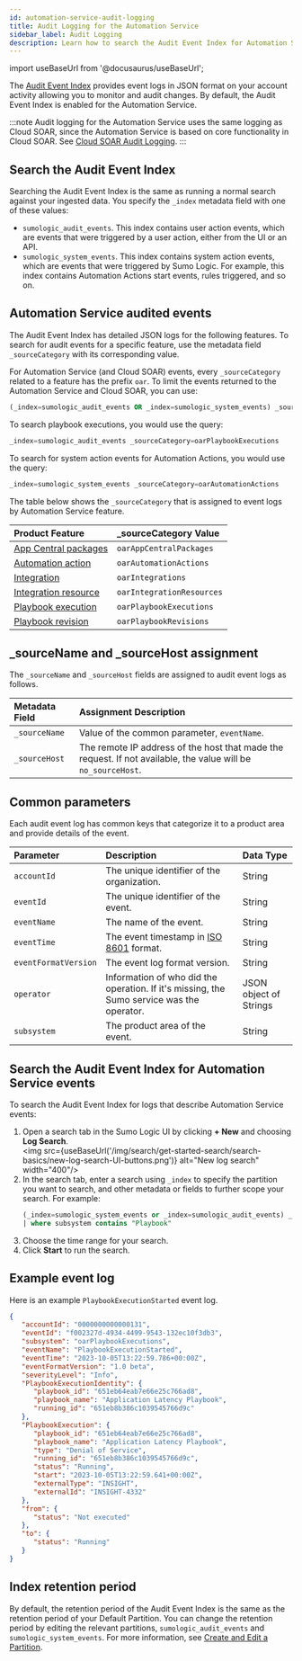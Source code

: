 ```yaml
---
id: automation-service-audit-logging
title: Audit Logging for the Automation Service
sidebar_label: Audit Logging
description: Learn how to search the Audit Event Index for Automation Service log events.
---
```


import useBaseUrl from '@docusaurus/useBaseUrl';

The [Audit Event Index](/docs/manage/security/audit-indexes/audit-event-index/) provides event logs in JSON format on your account activity allowing you to monitor and audit changes. By default, the Audit Event Index is enabled for the Automation Service.

:::note
Audit logging for the Automation Service uses the same logging as Cloud SOAR, since the Automation Service is based on core functionality in Cloud SOAR. See [Cloud SOAR Audit Logging](/docs/cloud-soar/audit-event-index/).
:::

## Search the Audit Event Index

Searching the Audit Event Index is the same as running a normal search against your ingested data. You specify the `_index` metadata field with one of these values: 

* `sumologic_audit_events`. This index contains user action events, which are events that were triggered by a user action, either from the UI or an API.
* `sumologic_system_events`. This index contains system action events, which are events that were triggered by Sumo Logic. For example, this index contains Automation Actions start events, rules triggered, and so on.

## Automation Service audited events

The Audit Event Index has detailed JSON logs for the following features. 
To search for audit events for a specific feature, use the metadata field `_sourceCategory` with its corresponding value. 

For Automation Service (and Cloud SOAR) events, every `_sourceCategory` related to a feature has the prefix `oar`. To limit the events returned to the Automation Service and Cloud SOAR, you can use:

```sql
(_index=sumologic_audit_events OR _index=sumologic_system_events) _sourceCategory=oar*
```

To search playbook executions, you would use the query:

```sql
_index=sumologic_audit_events _sourceCategory=oarPlaybookExecutions
```

To search for system action events for Automation Actions, you would use the query:

```sql
_index=sumologic_system_events _sourceCategory=oarAutomationActions
```

The table below shows the `_sourceCategory` that is assigned to event logs by Automation Service feature.

| Product Feature | _sourceCategory Value |
|:--|:--|
| [App Central packages](/docs/platform-services/automation-service/automation-service-app-central/)  | `oarAppCentralPackages`   |
| [Automation action](/docs/platform-services/automation-service/automation-service-playbooks/#add-an-action-node-to-a-playbook) | `oarAutomationActions`  |
| [Integration](/docs/platform-services/automation-service/automation-service-integrations/)   | `oarIntegrations`  |
| [Integration resource](/docs/platform-services/automation-service/automation-service-integration-framework/)   | `oarIntegrationResources` |
| [Playbook execution](/docs/platform-services/automation-service/automation-service-playbooks/)  | `oarPlaybookExecutions`   |
| [Playbook revision](/docs/platform-services/automation-service/automation-service-playbooks/)  | `oarPlaybookRevisions`    |

## _sourceName and _sourceHost assignment

The `_sourceName` and `_sourceHost` fields are assigned to audit event
logs as follows.

| Metadata Field | Assignment Description |
|:--|:--|
| `_sourceName` | Value of the common parameter, `eventName`. |
| `_sourceHost` | The remote IP address of the host that made the request. If not available, the value will be `no_sourceHost`. |

## Common parameters

Each audit event log has common keys that categorize it to a product
area and provide details of the event.

| Parameter | Description | Data Type |
|:--|:--|:--|
| `accountId` | The unique identifier of the organization. | String |
| `eventId` | The unique identifier of the event. | String |
| `eventName` | The name of the event. | String |
| `eventTime` | The event timestamp in [ISO 8601](https://en.wikipedia.org/wiki/ISO_8601) format. | String |
| `eventFormatVersion` | The event log format version. | String |
| `operator` | Information of who did the operation. If it's missing, the Sumo service was the operator. | JSON object of Strings |
| `subsystem` | The product area of the event. | String |

## Search the Audit Event Index for Automation Service events

To search the Audit Event Index for logs that describe Automation Service events:

1. Open a search tab in the Sumo Logic UI by clicking **+ New** and choosing **Log Search**. <br/><img src={useBaseUrl('/img/search/get-started-search/search-basics/new-log-search-UI-buttons.png')} alt="New log search" width="400"/>
1. In the search tab, enter a search using `_index` to specify the partition you want to search, and other metadata or fields to further scope your search. For example:
    ```sql
    (_index=sumologic_system_events or _index=sumologic_audit_events) _sourceCategory=oar*
    | where subsystem contains "Playbook"
    ```
1. Choose the time range for your search.
1. Click **Start** to run the search.

## Example event log

Here is an example `PlaybookExecutionStarted` event log.

```json
{
   "accountId": "0000000000000131",
   "eventId": "f002327d-4934-4499-9543-132ec10f3db3",
   "subsystem": "oarPlaybookExecutions",
   "eventName": "PlaybookExecutionStarted",
   "eventTime": "2023-10-05T13:22:59.786+00:00Z",
   "eventFormatVersion": "1.0 beta",
   "severityLevel": "Info",
   "PlaybookExecutionIdentity": {
      "playbook_id": "651eb64eab7e66e25c766ad8",
      "playbook_name": "Application Latency Playbook",
      "running_id": "651eb8b386c1039545766d9c"
   },
   "PlaybookExecution": {
      "playbook_id": "651eb64eab7e66e25c766ad8",
      "playbook_name": "Application Latency Playbook",
      "type": "Denial of Service",
      "running_id": "651eb8b386c1039545766d9c",
      "status": "Running",
      "start": "2023-10-05T13:22:59.641+00:00Z",
      "externalType": "INSIGHT",
      "externalId": "INSIGHT-4332"
   },
   "from": {
      "status": "Not executed"
   },
   "to": {
      "status": "Running"
   }
}
```

## Index retention period 

By default, the retention period of the Audit Event Index is the same as the retention period of your Default Partition. You can change the retention period by editing the relevant partitions, `sumologic_audit_events` and `sumologic_system_events`. For more information, see [Create and Edit a Partition](/docs/manage/partitions-data-tiers/create-edit-partition).  
   
 
